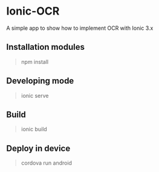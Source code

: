 # Ionic-OCR
A simple app to show how to implement OCR with Ionic 3.x

## Installation modules

> npm install

## Developing mode

> ionic serve

## Build

> ionic build

## Deploy in device

> cordova run android